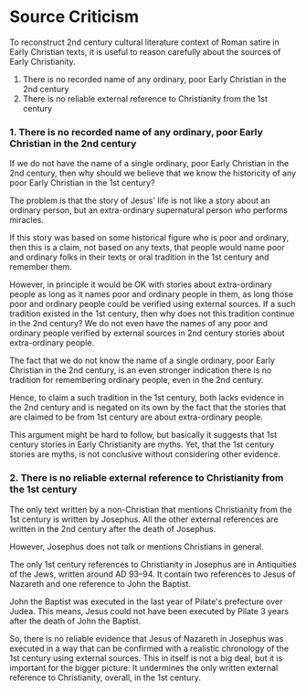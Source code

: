 # Source Criticism

To reconstruct 2nd century cultural literature context of Roman satire in Early Christian texts,
it is useful to reason carefully about the sources of Early Christianity.

1. There is no recorded name of any ordinary, poor Early Christian in the 2nd century
2. There is no reliable external reference to Christianity from the 1st century

### 1. There is no recorded name of any ordinary, poor Early Christian in the 2nd century

If we do not have the name of a single ordinary, poor Early Christian in the 2nd century,
then why should we believe that we know the historicity of any poor Early Christian in the 1st century?

The problem is that the story of Jesus' life is not like a story about an ordinary person,
but an extra-ordinary supernatural person who performs miracles.

If this story was based on some historical figure who is poor and ordinary, then this is a claim, not based on any texts,
that people would name poor and ordinary folks in their texts or oral tradition in the 1st century and remember them.

However, in principle it would be OK with stories about extra-ordinary people as long as it names poor and ordinary people in them,
as long those poor and ordinary people could be verified using external sources.
If a such tradition existed in the 1st century, then why does not this tradition continue in the 2nd century?
We do not even have the names of any poor and ordinary people verified by external sources in 2nd century stories about extra-ordinary people.

The fact that we do not know the name of a single ordinary, poor Early Christian in the 2nd century,
is an even stronger indication there is no tradition for remembering ordinary people, even in the 2nd century.

Hence, to claim a such tradition in the 1st century, both lacks evidence in the 2nd century and
is negated on its own by the fact that the stories that are claimed to be from 1st century are about extra-ordinary people.

This argument might be hard to follow, but basically it suggests that 1st century stories in Early Christianity are myths.
Yet, that the 1st century stories are myths, is not conclusive without considering other evidence.

### 2. There is no reliable external reference to Christianity from the 1st century

The only text written by a non-Christian that mentions Christianity from the 1st century is written by Josephus.
All the other external references are written in the 2nd century after the death of Josephus.

However, Josephus does not talk or mentions Christians in general.

The only 1st century references to Christianity in Josephus are in Antiquities of the Jews, written around AD 93–94.
It contain two references to Jesus of Nazareth and one reference to John the Baptist.

John the Baptist was executed in the last year of Pilate's prefecture over Judea.
This means, Jesus could not have been executed by Pilate 3 years after the death of John the Baptist.

So, there is no reliable evidence that Jesus of Nazareth in Josephus was executed
in a way that can be confirmed with a realistic chronology of the 1st century using external sources.
This in itself is not a big deal, but it is important for the bigger picture:
It undermines the only written external reference to Christianity, overall, in the 1st century.
